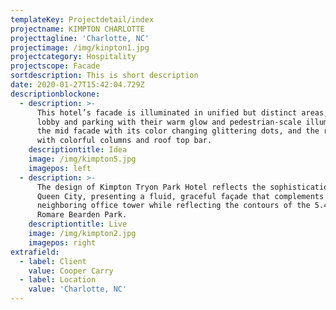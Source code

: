 ```yaml
---
templateKey: Projectdetail/index
projectname: KIMPTON CHARLOTTE
projecttagline: 'Charlotte, NC'
projectimage: /img/kinpton1.jpg
projectcategory: Hospitality
projectscope: Facade
sortdescription: This is short description
date: 2020-01-27T15:42:04.729Z
descriptionblockone:
  - description: >-
      This hotel’s facade is illuminated in unified but distinct areas; the
      lobby and parking with their warm glow and pedestrian-scale illumination,
      the mid facade with its color changing glittering dots, and the rooftop,
      with colorful columns and roof top bar.
    descriptiontitle: Idea
    image: /img/kimpton5.jpg
    imagepos: left
  - description: >-
      The design of Kimpton Tryon Park Hotel reflects the sophistication of the
      Queen City, presenting a fluid, graceful façade that complements its
      neighboring office tower while reflecting the contours of the 5.4-acre
      Romare Bearden Park.
    descriptiontitle: Live
    image: /img/kimpton2.jpg
    imagepos: right
extrafield:
  - label: Client
    value: Cooper Carry
  - label: Location
    value: 'Charlotte, NC'
---
```


